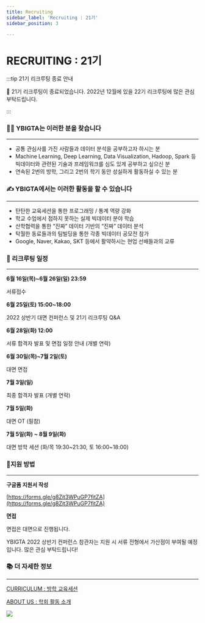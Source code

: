 ```yaml
---
title: Recruiting
sidebar_label: 'Recruiting : 21기'
sidebar_position: 3

---
```

# RECRUITING : 21기

:::tip 21기 리크루팅 종료 안내

📢 21기 리크루팅이 종료되었습니다. 2022년 12월에 있을 22기 리크루팅에 많은 관심 부탁드립니다.

:::

### 🙋‍♂️ YBIGTA는 이러한 분을 찾습니다

***

* 공통 관심사를 가진 사람들과 데이터 분석을 공부하고자 하시는 분
* Machine Learning, Deep Learning, Data Visualization, Hadoop, Spark 등 빅데이터와 관련된 기술과 프레임워크를 심도 있게 공부하고 싶으신 분
* 연속된 2번의 방학, 그리고 2번의 학기 동안 성실하게 활동하실 수 있는 분

### ✍ YBIGTA에서는 이러한 활동을 할 수 있습니다

***

* 탄탄한 교육세션을 통한 프로그래밍 / 통계 역량 강화
* 학교 수업에서 접하지 못하는 실제 빅데이터 분야 학습
* 산학협력을 통한 “진짜” 데이터 기반의 “진짜” 데이터 분석
* 탁월한 동료들과의 팀빌딩을 통한 각종 빅데이터 공모전 참가
* Google, Naver, Kakao, SKT 등에서 활약하시는 현업 선배들과의 교류

### 📌 리크루팅 일정

***

**6월 16일(목)\~6월 26일(일) 23:59**

서류접수

**6월 25일(토) 15:00\~18:00**

2022 상반기 대면 컨퍼런스 및 21기 리크루팅 Q&A

**6월 28일(화) 12:00**

서류 합격자 발표 및 면접 일정 안내 (개별 연락)

**6월 30일(목)\~7월 2일(토)**

대면 면접

**7월 3일(일)**

최종 합격자 발표 (개별 연락)

**7월 5일(화)**

대면 OT (필참)

**7월 5일(화) \~ 8월 9일(화)**

대면 방학 세션 (화/목 19:30\~21:30, 토 16:00\~18:00)

### 📝지원 방법

***

**구글폼 지원서 작성**

[https://forms.gle/g8Zit3WPuGP7fitZA](https://forms.gle/g8Zit3WPuGP7fitZA)

**면접**

면접은 대면으로 진행됩니다.

YBIGTA 2022 상반기 컨퍼런스 참관자는 지원 시 서류 전형에서 가산점이 부여될 예정입니다. 많은 관심 부탁드립니다!

### 📚 더 자세한 정보

***

[CURRICULUM : 방학 교육세션](https://www.notion.so/CURRICULUM-673db87955f741f98322ebc48469b9a8)

[ABOUT US : 학회 활동 소개](https://www.notion.so/ABOUT-US-22eba155ee914173ab0f3629a840e1e8)

![](/assets/ybita_recruting_2022_2.jpeg)